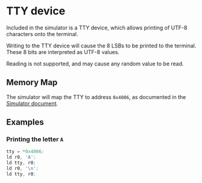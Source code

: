 # TTY device

Included in the simulator is a TTY device, which allows printing of UTF-8 characters onto the terminal.

Writing to the TTY device will cause the 8 LSBs to be printed to the terminal. These 8 bits are interpreted as UTF-8 values.

Reading is not supported, and may cause any random value to be read.

## Memory Map

The simulator will map the TTY to address `0x4006`, as documented in the [Simulator document](simulator.md#memory-map).

## Examples

### Printing the letter `A`

```asm
tty = *0x4006;
ld r0, 'A';
ld tty, r0;
ld r0, '\n';
ld tty, r0;
```

